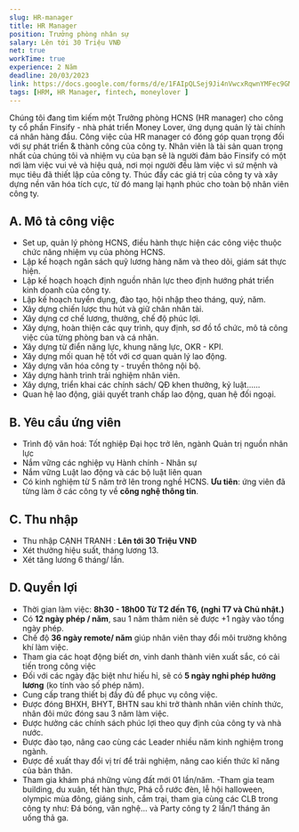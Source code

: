 ```yaml
---
slug: HR-manager
title: HR Manager
position: Trưởng phòng nhân sự
salary: Lên tới 30 Triệu VNĐ
net: true
workTime: true
experience: 2 Năm
deadline: 20/03/2023
link: https://docs.google.com/forms/d/e/1FAIpQLSej9Ji4nVwcxRqwnYMFec9GMv3uYOpMD2vaskgfbVI4z3UjAA/viewform?usp=pp_url&entry.118037241=HR+manager
tags: [HRM, HR Manager, fintech, moneylover ]
---
```

Chúng tôi đang tìm kiếm một Trưởng phòng HCNS (HR manager) cho công ty cổ phần Finsify - nhà phát triển Money Lover, ứng dụng quản lý tài chính cá nhân hàng đầu.
Công việc của HR manager có đóng góp quan trọng đối với sự phát triển & thành công của công ty. Nhân viên là tài sản quan trọng nhất của chúng tôi và nhiệm vụ của bạn sẽ là người đảm bảo Finsify có một nơi làm việc vui vẻ và hiệu quả, nơi mọi người đều làm việc vì sứ mệnh và mục tiêu đã thiết lập của công ty. Thúc đẩy các giá trị của công ty và xây dựng nền văn hóa tích cực, từ đó mang lại hạnh phúc cho toàn bộ nhân viên công ty.

## A. Mô tả công việc
- Set up, quản lý phòng HCNS, điều hành thực hiện các công việc thuộc chức năng nhiệm vụ của phòng HCNS.
- Lập kế hoạch ngân sách quỹ lương hàng năm và theo dõi, giám sát thực hiện.
- Lập kế hoạch hoạch định nguồn nhân lực theo định hướng phát triển kinh doanh của công ty.
- Lập kế hoạch tuyển dụng, đào tạo, hội nhập theo tháng, quý, năm.
- Xây dựng chiến lược thu hút và giữ chân nhân tài.
- Xây dựng cơ chế lương, thưởng, chế độ phúc lợi.
- Xây dựng, hoàn thiện các quy trình, quy định, sơ đồ tổ chức, mô tả công việc của từng phòng ban và cá nhân.
- Xây dựng từ điển năng lực, khung năng lực, OKR - KPI.
- Xây dựng mối quan hệ tốt với cơ quan quản lý lao động.
- Xây dựng văn hóa công ty - truyền thông nội bộ.
- Xây dựng hành trình trải nghiệm nhân viên.
- Xây dựng, triển khai các chính sách/ QĐ khen thưởng, kỷ luật……
- Quan hệ lao động, giải quyết tranh chấp lao động, quan hệ đối ngoại.



## B. Yêu cầu ứng viên
- Trình độ văn hoá: Tốt nghiệp Đại học trở lên, ngành Quản trị nguồn nhân lực
- Nắm vững các nghiệp vụ Hành chính - Nhân sự
- Nắm vững Luật lao động và các bộ luật liên quan
- Có kinh nghiệm từ 5 năm trở lên trong nghề HCNS. **Ưu tiên**: ứng viên đã từng làm ở các công ty về **công nghệ thông tin**.


## C. Thu nhập
- Thu nhập CẠNH TRANH : **Lên tới 30 Triệu VNĐ**
- Xét thưởng hiệu suất, tháng lương 13.
- Xét tăng lương 6 tháng/ lần.


## D. Quyền lợi
- Thời gian làm việc: **8h30 - 18h00 Từ T2 đến T6, (nghỉ T7 và Chủ nhật.)**
- Có **12 ngày phép / năm**, sau 1 năm thâm niên sẽ được +1 ngày vào tổng ngày phép. 
- Chế độ **36 ngày remote/ năm** giúp nhân viên thay đổi môi trường không khí làm việc.
- Tham gia các hoạt động biết ơn, vinh danh thành viên xuất sắc, có cải tiến trong công việc
- Đối với các ngày đặc biệt như hiếu hỉ, sẽ có **5 ngày nghỉ phép hưởng lương** (ko tính vào số phép năm).
- Cung cấp trang thiết bị đầy đủ để phục vụ công việc.
- Được đóng BHXH, BHYT, BHTN sau khi trở thành nhân viên chính thức, nhân đôi mức đóng sau 3 năm làm việc.
- Được hưởng các chính sách phúc lợi theo quy định của công ty và nhà nước.
- Được đào tạo, nâng cao cùng các Leader nhiều năm kinh nghiệm trong ngành.
- Được đề xuất thay đổi vị trí để trải nghiệm, nâng cao kiến thức kĩ năng của bản thân.
- Tham gia khám phá những vùng đất mới 01 lần/năm.
 -Tham gia team building, du xuân, tết hàn thực, Phá cỗ rước đèn, lễ hội halloween, olympic mùa đông, giáng sinh, cắm trại, tham gia cùng các CLB trong công ty như: Đá bóng, văn nghệ… và Party công ty 2 lần/1 tháng ăn uống thả ga.
